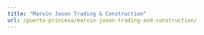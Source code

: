```yaml
---
title: "Marvin Jason Trading & Construction"
url: /puerto-princesa/marvin-jason-trading-and-construction/
---
```

